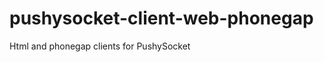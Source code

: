 pushysocket-client-web-phonegap
===============================

Html and phonegap clients for PushySocket
